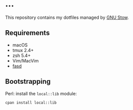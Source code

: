 ...
===

This repository contains my dotfiles managed by [GNU Stow][stow].

Requirements
------------

- macOS
- tmux 2.4+
- zsh 5.4+
- Vim/MacVim
- [fasd][fasd]

[stow]: https://www.gnu.org/software/stow/
[fasd]: https://github.com/clvv/fasd

Bootstrapping
-------------

Perl: install the `local::lib` module:

```sh
cpan install local::lib
```

